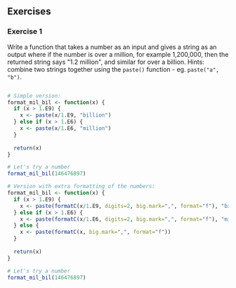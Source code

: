 
Exercises
----------
  
### Exercise 1
Write a function that takes a number as an input and gives a string as an output where if the number is over a million, for example 1,200,000, then the returned string says "1.2 million", and similar for over a billion.
Hints: combine two strings together using the `paste()` function - eg. `paste("a", "b")`.


``` r

# Simple version:
format_mil_bil <- function(x) {
  if (x > 1.E9) {
    x <- paste(x/1.E9, "billion")
  } else if (x > 1.E6) {
    x <- paste(x/1.E6, "million")
  }
  
  return(x)
}

# Let's try a number
format_mil_bil(146476897)

# Version with extra formatting of the numbers:
format_mil_bil <- function(x) {
  if (x > 1.E9) {
    x <- paste(formatC(x/1.E9, digits=2, big.mark=",", format="f"), "billion")
  } else if (x > 1.E6) {
    x <- paste(formatC(x/1.E6, digits=2, big.mark=",", format="f"), "million")
  } else {
    x <- paste(formatC(x, big.mark=",", format="f"))
  }
  
  return(x)
}

# Let's try a number
format_mil_bil(146476897)

```